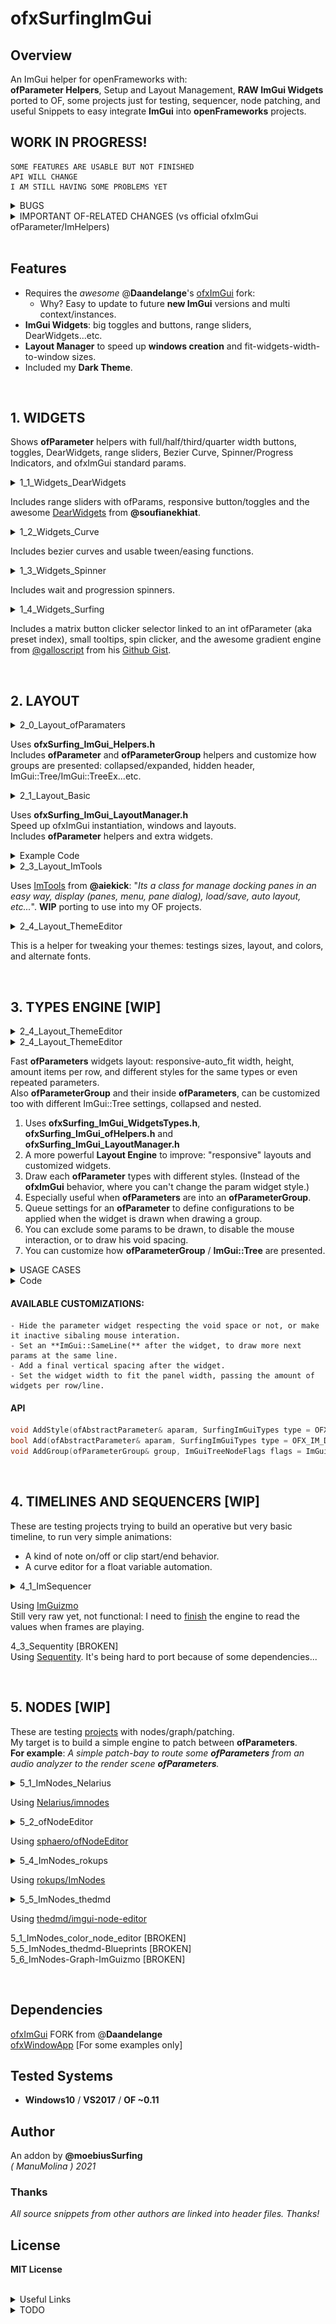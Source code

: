 ofxSurfingImGui
=============================

## Overview
An ImGui helper for openFrameworks with:  
**ofParameter Helpers**, Setup and Layout Management, **RAW ImGui Widgets** ported to OF, some projects just for testing, sequencer, node patching, and useful Snippets to easy integrate **ImGui** into **openFrameworks** projects.  

## WORK IN PROGRESS!  
```
SOME FEATURES ARE USABLE BUT NOT FINISHED  
API WILL CHANGE  
I AM STILL HAVING SOME PROBLEMS YET  
```

<details>
  <summary>BUGS</summary>
  <p>

### **BUG 1**: (ofxSurfing_ImGui_Helpers.h)  
    - When adding many times a ofParameter or others with a not unique name.  
    - Widgets collide between them. Only some instances work well.  
    - Usually, the first repeated widget in each panel works fine.  
    - SOLUTION: Restore old getUniqueName engine from ofxGui. Do not duplicate adding params or names.
### **BUG 2**: (ofxSurfing_ImGui_WidgetsTypes.h)  
    - Layout engine fails a bit on nesting indented groups.  
    - Broken width recalculation and "unlimited" growing when auto-size.  
    - Workaround fixed using CollapsingHeader instead of TreeNodeEx  
    but I would prefer the indented nested groups.
  </p>
</details>

<details>
  <summary>IMPORTANT OF-RELATED CHANGES (vs official ofxImGui ofParameter/ImHelpers)</summary>
  <p>

- Simplified **OF Helpers** to use **ofParameters** easy and better. 
    * _ImHelpers.h_ has been rewritten to _ofxSurfing_ImGui_Helpers.h_.
    * Widgets, windows/trees now are more customizable. 
    * Removed old windows/tree methods. Now must use **RAW ImGui** code.
    * Removed all the WindowOpen/Settings stuff.
    * Removed all the old _GetUniqueName_ engine from **ofxImGui**. [?] 
    * Now using PushId(1)/PopID() on each widget. [?]
  </p>
</details>

<BR>

## Features 
* Requires the _awesome_ @**Daandelange**'s [ofxImGui](https://github.com/Daandelange/ofxImGui/) fork: 
    - Why? Easy to update to future **new ImGui** versions and multi context/instances.
* **ImGui Widgets**: big toggles and buttons, range sliders, DearWidgets...etc.
* **Layout Manager** to speed up **windows creation** and fit-widgets-width-to-window sizes.
* Included my **Dark Theme**.

<BR>

## 1. WIDGETS
Shows **ofParameter** helpers with full/half/third/quarter width buttons, toggles, DearWidgets, range sliders, Bezier Curve, Spinner/Progress Indicators, and ofxImGui standard params.  


<details>
  <summary>1_1_Widgets_DearWidgets</summary>
  <p>

![image](/docs/1_1_Widgets_DearWidgets.PNG?raw=true "image")  
  </p>
</details>

Includes range sliders with ofParams, responsive button/toggles and the awesome [DearWidgets](https://github.com/soufianekhiat/DearWidgets) from **@soufianekhiat**.  


<details>
  <summary>1_2_Widgets_Curve</summary>
  <p>

![image](/docs/1_2_Widgets_Curve.PNG?raw=true "image")  
  </p>
</details>

Includes bezier curves and usable tween/easing functions.  


<details>
  <summary>1_3_Widgets_Spinner</summary>
  <p>

![image](/docs/1_3_Widgets_Spinner.gif?raw=true "image")  
  </p>
</details>

Includes wait and progression spinners.  


<details>
  <summary>1_4_Widgets_Surfing</summary>
  <p>

![image](/docs/1_4_Widgets_Surfing.PNG?raw=true "image")  
  </p>
</details>

Includes a matrix button clicker selector linked to an int ofParameter (aka preset index), small tooltips, spin clicker, and the awesome gradient engine from [@galloscript](https://twitter.com/galloscript) from his [Github Gist](https://gist.github.com/galloscript/8a5d179e432e062550972afcd1ecf112).  

<BR>

## 2. LAYOUT

<details>
  <summary>2_0_Layout_ofParamaters</summary>
  <p>

![image](/docs/2_0_Layout_ofParamaters.gif?raw=true "image")  
  </p>
</details>

Uses **ofxSurfing_ImGui_Helpers.h**  
Includes **ofParameter** and **ofParameterGroup** helpers and customize how groups are presented: collapsed/expanded, hidden header, ImGui::Tree/ImGui::TreeEx...etc.    


<details>
  <summary>2_1_Layout_Basic</summary>
  <p>

![image](/docs/2_1_Layout_Basic.PNG?raw=true "image")  
  </p>
</details>

Uses **ofxSurfing_ImGui_LayoutManager.h**  
Speed up ofxImGui instantiation, windows and layouts.  
Includes **ofParameter** helpers and extra widgets.  
<details>
  <summary>Example Code</summary>
  <p>
  
  ![image](/docs/2_1_2_Layout_Basic.PNG?raw=true "image")  

ofApp.h
```.cpp
#include "ofxSurfingImGui.h"

ofxSurfing_ImGui_Manager guiManager;

ofParameter<bool> bGui{ "Show Gui", true };

ofParameter<bool> bEnable{ "Enable", true };
ofParameter<bool> b1{ "b1", false };
ofParameter<bool> b2{ "b2", false };
ofParameter<bool> b3{ "b3", false };
```
ofApp.cpp
```.c++
void ofApp::setup() 
{ 
    guiManager.setup(); 
    // Instantiates and configures all the required ofxImGui stuff inside:
    // Font, theme, autodraw, layout store/recall, multi context/instances, ofParams Helpers and other customizations.
}
    
void ofApp::draw() 
{ 
    guiManager.begin();
    if (bGui) // -> This param makes the close button functional
    {
        guiManager.beginWindow("Window", (bool *)&bGui.get(), ImGuiWindowFlags_None);
        {
            ofxImGuiSurfing::AddToggleRoundedButton(bEnable);
            if (bEnable)
            {
                // Precalculate common widgets sizes to fit current window, "to be responsive".
                float _w1 = ofxImGuiSurfing::getWidgetsWidth(1); // 1 widget full width
                float _w2 = ofxImGuiSurfing::getWidgetsWidth(2); // 2 widgets half width
                float _w3 = ofxImGuiSurfing::getWidgetsWidth(3); // 3 widgets third width
                float _w4 = ofxImGuiSurfing::getWidgetsWidth(4); // 4 widgets quarter width
                float _h = ofxImGuiSurfing::getWidgetsHeightRelative(); // one unit height relative to ImGui theme

                //-

                /* Draw RAW ImGui or SurfingWidgets with ofParameters */

                // One widget full with and theme height. The callback is handled by the param listeners.
                ofxImGuiSurfing::AddBigToggle(b1); 

                // Two widgets same line/row with the 50% of window panel width 
                if (ofxImGuiSurfing::AddBigButton(b2, _w2, _h)) {
                  /* This acts as callback. No parameter listener required. */
                }
                ImGui::SameLine();
                if (ofxImGuiSurfing::AddBigButton(b3, _w2, _h)) {
                  
                }

                // Or using raw ImGui
                // Three widgets and fit width in one line
                if (ImGui::Button("START", ImVec2(_w3, _h))) {}
                ImGui::SameLine();
                if (ImGui::Button("STOP", ImVec2(_w3, _h))) {}
                ImGui::SameLine();
                if (ImGui::Button("REPLAY", ImVec2(_w3, _h))) {}
            }
        }
        guiManager.endWindow();
    }
    guiManager.end();
}
```
  </p>
</details>


<details>
  <summary>2_3_Layout_ImTools</summary>
  <p>

![image](/docs/2_3_Layout_ImTools.PNG?raw=true "image")  
  </p>
</details>

Uses [ImTools](https://github.com/aiekick/ImTools) from **@aiekick**: "_Its a class for manage docking panes in an easy way, display (panes, menu, pane dialog), load/save, auto layout, etc..._". **WIP** porting to use into my OF projects.  

<details>
  <summary>2_4_Layout_ThemeEditor</summary>
  <p>

![image](/docs/2_4_Layout_ThemeEditor.PNG?raw=true "image")  
  </p>
</details>

This is a helper for tweaking your themes: testings sizes, layout, and colors, and alternate fonts.  

<BR>

## 3. TYPES ENGINE [WIP]

<details>
  <summary>2_4_Layout_ThemeEditor</summary>
  <p>

![image](/docs/3_0_Layout_TypesEngine.PNG?raw=true "image")  
  </p>
</details>

<details>
  <summary>2_4_Layout_ThemeEditor</summary>
  <p>

![image](/docs/3_1_Layout_TypesEngine.PNG?raw=true "image")  
  </p>
</details>

Fast **ofParameters** widgets layout: responsive-auto_fit width, height, amount items per row, and different styles for the same types or even repeated parameters.  
Also **ofParameterGroup** and their inside **ofParameters**, can be customized too with different ImGui::Tree settings, collapsed and nested.  

1. Uses **ofxSurfing_ImGui_WidgetsTypes.h**, **ofxSurfing_ImGui_ofHelpers.h** and **ofxSurfing_ImGui_LayoutManager.h**  
2. A more powerful **Layout Engine** to improve: "responsive" layouts and customized widgets.  
3. Draw each **ofParameter** types with different styles. (Instead of the **ofxImGui** behavior, where you can't change the param widget style.)  
4. Especially useful when **ofParameters** are into an **ofParameterGroup**.  
5. Queue settings for an **ofParameter** to define configurations to be applied when the widget is drawn when drawing a group. 
6. You can exclude some params to be drawn, to disable the mouse interaction, or to draw his void spacing. 
7. You can customize how **ofParameterGroup** / **ImGui::Tree** are presented.

<details>
  <summary>USAGE CASES</summary>
  <p>

**CASE 1**:  
_Draw an **ofParameter<float>** as slider (default), drag number or/and +/- stepper box._  

**CASE 2**:  
_Draw an **ofParameter<bool>** as a check box (default), or as a big toggle button with custom dimensions._  

**CASE 3**:  
_You added an **ofParameter<bool>** inside an **ofParameterGroup**. Add a style for the type of widget. You want to customize how it will be drawn (instead of using the default style), but when the group is rendered._  
  </p>
</details>

<details>
  <summary>Code</summary>
  <p>

ofApp.h
```.cpp

```

ofApp.cpp
```.cpp

```
  </p>
</details>

#### AVAILABLE CUSTOMIZATIONS:
    - Hide the parameter widget respecting the void space or not, or make it inactive sibaling mouse interation.  
    - Set an **ImGui::SameLine(** after the widget, to draw more next params at the same line.  
    - Add a final vertical spacing after the widget.  
    - Set the widget width to fit the panel width, passing the amount of widgets per row/line.  

#### API
```c++
void AddStyle(ofAbstractParameter& aparam, SurfingImGuiTypes type = OFX_IM_DEFAULT, bool bSameLine = false, int amtPerRow = 1, int spacing = -1)
bool Add(ofAbstractParameter& aparam, SurfingImGuiTypes type = OFX_IM_DEFAULT, bool bSameLine = false, int amtPerRow = 1, int spacing = -1)
void AddGroup(ofParameterGroup& group, ImGuiTreeNodeFlags flags = ImGuiTreeNodeFlags_None, SurfingImGuiTypesGroups typeGroup = OFX_IM_GROUP_DEFAULT)
```

<BR>

## 4. TIMELINES AND SEQUENCERS [WIP]

These are testing projects trying to build an operative but very basic timeline, to run very simple animations:  
* A kind of note on/off or clip start/end behavior.
* A curve editor for a float variable automation. 
  
<details>
  <summary>4_1_ImSequencer</summary>
  <p>

![image](/docs/4_1_ImSequencer.PNG?raw=true "image")  
  </p>
</details>

Using [ImGuizmo](https://github.com/CedricGuillemet/ImGuizmo)  
Still very raw yet, not functional: I need to [finish](https://github.com/CedricGuillemet/ImGuizmo/issues/185) the engine to read the values when frames are playing.  

4_3_Sequentity [BROKEN]  
Using [Sequentity](https://github.com/alanjfs/sequentity). It's being hard to port because of some dependencies...

<BR>

## 5. NODES [WIP]

These are testing [projects](https://github.com/ocornut/imgui/issues/306) with nodes/graph/patching.  
My target is to build a simple engine to patch between **ofParameters**.  
**For example**: _A simple patch-bay to route some **ofParameters** from an audio analyzer to the render scene **ofParameters**._   

<details>
  <summary>5_1_ImNodes_Nelarius</summary>
  <p>

![image](/docs/5_1_ImNodes_Nelarius.PNG?raw=true "image")  
  </p>
</details>

Using [Nelarius/imnodes](https://github.com/Nelarius/imnodes)  

<details>
  <summary>5_2_ofNodeEditor</summary>
  <p>

![image](/docs/5_2_ofNodeEditor.PNG?raw=true "image")  
  </p>
</details>

Using [sphaero/ofNodeEditor](https://github.com/sphaero/ofNodeEditor)  

<details>
  <summary>5_4_ImNodes_rokups</summary>
  <p>

![image](/docs/5_4_ImNodes_rokups.PNG?raw=true "image")  
  </p>
</details>

Using [rokups/ImNodes](https://github.com/rokups/ImNodes)  

<details>
  <summary>5_5_ImNodes_thedmd</summary>
  <p>

![image](/docs/5_5_ImNodes_thedmd.PNG?raw=true "image")  
  </p>
</details>

Using [thedmd/imgui-node-editor](https://github.com/thedmd/imgui-node-editor)  

5_1_ImNodes_color_node_editor [BROKEN]  
5_5_ImNodes_thedmd-Blueprints [BROKEN]  
5_6_ImNodes-Graph-ImGuizmo [BROKEN]  

<BR>

## Dependencies
[ofxImGui](https://github.com/Daandelange/ofxImGui/) FORK from @**Daandelange**  
[ofxWindowApp](https://github.com/moebiussurfing/ofxWindowApp) [For some examples only]  

## Tested Systems
- **Windows10** / **VS2017** / **OF ~0.11**

## Author
An addon by **@moebiusSurfing**  
*( ManuMolina ) 2021*  

### Thanks
_All source snippets from other authors are linked into header files. Thanks!_

## License
**MIT License**

<BR>

<details>
  <summary>Useful Links</summary>
  <p>

https://github.com/HankiDesign/awesome-dear-imgui  
https://github.com/soufianekhiat/DearWidgets  
https://github.com/yumataesu/ImGui_Widgets  
https://github.com/njazz/AutomationCurveEditor  
https://github.com/leiradel/ImGuiAl  
https://github.com/aiekick/ImTools/tree/main/LayoutManager  
  </p>
</details>
<details>
  <summary>TODO</summary>
  <p>

* Add more ImGui RAW widgets with examples.
* Convert to ofParameters for some widgets.
* Pack some bigger widgets like matrix clicker just passing an int as an index only.
* Fix and solve final ofParams helpers workflow.
* Mark/disable some widgets that could use modern C++17.
* Add multiple layouts presets engine from Paletto.
  </p>
</details>
